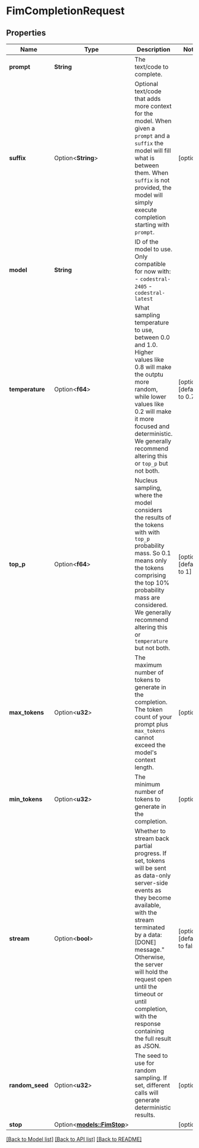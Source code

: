 # FimCompletionRequest

## Properties

Name | Type | Description | Notes
------------ | ------------- | ------------- | -------------
**prompt** | **String** | The text/code to complete. | 
**suffix** | Option<**String**> | Optional text/code that adds more context for the model. When given a `prompt` and a `suffix` the model will fill what is between them. When `suffix` is not provided, the model will simply execute completion starting with `prompt`.  | [optional]
**model** | **String** | ID of the model to use. Only compatible for now with:   - `codestral-2405`   - `codestral-latest`   | 
**temperature** | Option<**f64**> | What sampling temperature to use, between 0.0 and 1.0.  Higher values like 0.8 will make the outptu more random, while lower values like 0.2 will make it more focused and deterministic.  We generally recommend altering this or `top_p` but not both.  | [optional][default to 0.7]
**top_p** | Option<**f64**> | Nucleus sampling, where the model considers the results of the tokens with with `top_p` probability mass. So 0.1 means only the tokens comprising the top 10% probability mass are considered.  We generally recommend altering this or `temperature` but not both.  | [optional][default to 1]
**max_tokens** | Option<**u32**> | The maximum number of tokens to generate in the completion.  The token count of your prompt plus `max_tokens` cannot exceed the model's context length.  | [optional]
**min_tokens** | Option<**u32**> | The minimum number of tokens to generate in the completion.  | [optional]
**stream** | Option<**bool**> | Whether to stream back partial progress. If set, tokens will be sent as data-only server-side events as they become available, with the stream terminated by a data: [DONE] message.\"  Otherwise, the server will hold the request open until the timeout or until completion, with the response containing the full result as JSON.  | [optional][default to false]
**random_seed** | Option<**u32**> | The seed to use for random sampling. If set, different calls will generate deterministic results.  | [optional]
**stop** | Option<[**models::FimStop**](FimStop.md)> |  | [optional]

[[Back to Model list]](../README.md#documentation-for-models) [[Back to API list]](../README.md#documentation-for-api-endpoints) [[Back to README]](../README.md)


